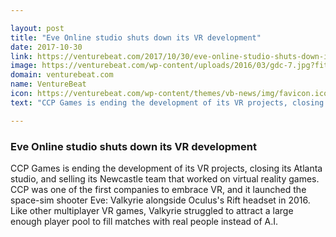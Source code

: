 ```yaml
---

layout: post
title: "Eve Online studio shuts down its VR development"
date: 2017-10-30
link: https://venturebeat.com/2017/10/30/eve-online-studio-shuts-down-its-vr-development/
image: https://venturebeat.com/wp-content/uploads/2016/03/gdc-7.jpg?fit=780%2C582&strip=all
domain: venturebeat.com
name: VentureBeat
icon: https://venturebeat.com/wp-content/themes/vb-news/img/favicon.ico
text: "CCP Games is ending the development of its VR projects, closing its Atlanta studio, and selling its Newcastle team that worked on virtual reality games. CCP was one of the first companies to embrace VR, and it launched the space-sim shooter Eve: Valkyrie alongside Oculus's Rift headset in 2016. Like other multiplayer VR games, Valkyrie struggled to attract a large enough player pool to fill matches with real people instead of A.I."

---
```


### Eve Online studio shuts down its VR development

CCP Games is ending the development of its VR projects, closing its Atlanta studio, and selling its Newcastle team that worked on virtual reality games. CCP was one of the first companies to embrace VR, and it launched the space-sim shooter Eve: Valkyrie alongside Oculus's Rift headset in 2016. Like other multiplayer VR games, Valkyrie struggled to attract a large enough player pool to fill matches with real people instead of A.I.